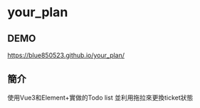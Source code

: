 # your_plan

## DEMO
https://blue850523.github.io/your_plan/

## 簡介
使用Vue3和Element+實做的Todo list
並利用拖拉來更換ticket狀態